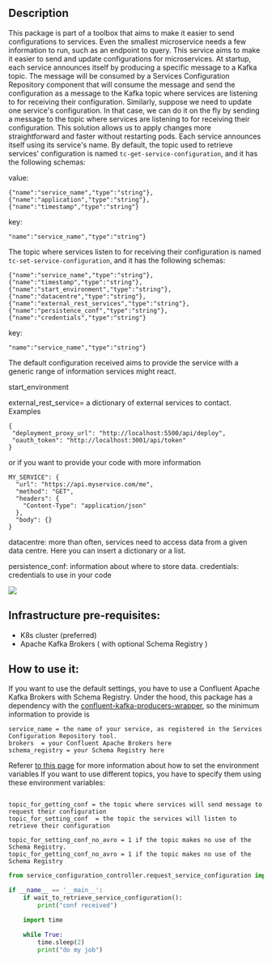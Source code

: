 
## Description 

This package is part of a toolbox that aims to make it easier to send configurations to services. 
Even the smallest microservice needs a few information to run, such as an endpoint to query. 
This service aims to make it easier to send and update configurations for microservices. At startup, each service announces itself by producing a specific message to a Kafka topic. The message will be consumed by a Services Configuration Repository component that will consume the message and send the configuration as a message to the Kafka topic where services are listening to for receiving their configuration. 
Similarly, suppose we need to update one service's configuration. In that case, we can do it on the fly by sending a message to the topic where services are listening to for receiving their configuration. 
This solution allows us to apply changes more straightforward and faster without restarting pods. 
Each service announces itself using its service's name.
By default, the topic used to retrieve services' configuration is named `tc-get-service-configuration`, and it has the following schemas:

value:
```
{"name":"service_name","type":"string"},
{"name":"application","type":"string"},
{"name":"timestamp","type":"string"}

```
key:
```
"name":"service_name","type":"string"}
```

The topic where services listen to for receiving their configuration is named  `tc-set-service-configuration`, and it has the following schemas:

```
{"name":"service_name","type":"string"},{"name":"timestamp","type":"string"},{"name":"start_environment","type":"string"},{"name":"datacentre","type":"string"},{"name":"external_rest_services","type":"string"},{"name":"persistence_conf","type":"string"},{"name":"credentials","type":"string"}

```
key:
```
"name":"service_name","type":"string"}
```

The default configuration received aims to provide the service with a generic range of information services might react.

start_environment

external_rest_service= a dictionary of external services to contact. 
Examples 

```
{
 "deployment_proxy_url": "http://localhost:5500/api/deploy",
 "oauth_token": "http://localhost:3001/api/token"
}
```
or if you want to provide your code with more information 
```
MY_SERVICE": {
  "url": "https://api.myservice.com/me",
  "method": "GET",
  "headers": {
    "Content-Type": "application/json"
  },
  "body": {}
}
```

datacentre: more than often, services need to access data from a given data centre. Here you can insert a dictionary or a list. 

persistence_conf: information about where to store data. 
credentials: credentials to use in your code


![](services_configuration_tool.png)

## Infrastructure pre-requisites: 

* K8s cluster (preferred)
* Apache Kafka Brokers ( with optional Schema Registry )



## How to use it: 

If you want to use the default settings, you have to use a Confluent Apache Kafka Brokers with Schema Registry. Under the hood, this package has a dependency with the [confluent-kafka-producers-wrapper](https://pypi.org/project/confluent-kafka-producers-wrapper/), so the minimum information to provide is 

```
service_name = the name of your service, as registered in the Services Configuration Repository tool.
brokers  = your Confluent Apache Brokers here
schema_registry = your Schema Registry here 
```

Referer [to this page](https://pypi.org/project/confluent-kafka-producers-wrapper/)  for more information about how to set the  environment variables 
If you want to use different topics, you have to specify them using these environment variables:

```

topic_for_getting_conf = the topic where services will send message to request their configuration
topic_for_setting_conf  = the topic the services will listen to retrieve their configuration

topic_for_setting_conf_no_avro = 1 if the topic makes no use of the Schema Registry. 
topic_for_getting_conf_no_avro = 1 if the topic makes no use of the Schema Registry

```

```python
from service_configuration_controller.request_service_configuration import wait_to_retrieve_service_configuration

if __name__ == '__main__':
    if wait_to_retrieve_service_configuration():
        print("conf received")

    import time

    while True:
        time.sleep(2)
        print("do my job")


```

